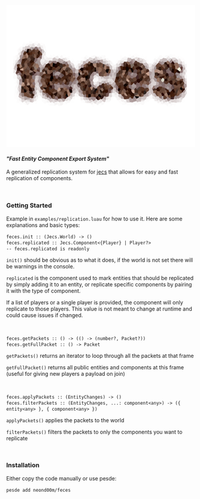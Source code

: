 <div align="center">
    <img src="logo.png" width="600" />
</div>

#### _"Fast Entity Component Export System"_

A generalized replication system for [jecs](https://github.com/ukendio/jecs) that allows for easy and fast replication of components.

<br>

### Getting Started
Example in `examples/replication.luau` for how to use it. Here are some explanations and basic types:

```luau
feces.init :: (Jecs.World) -> ()
feces.replicated :: Jecs.Component<{Player} | Player?>
-- feces.replicated is readonly
```
`init()` should be obvious as to what it does, if the world is not set there will be warnings in the console.

`replicated` is the component used to mark entities that should be replicated by simply adding it to an entity, or replicate specific components by pairing it with the type of component.

If a list of players or a single player is provided, the component will only replicate to those players. This value is not meant to change at runtime and could cause issues if changed.

<br>

```luau
feces.getPackets :: () -> (() -> (number?, Packet?))
feces.getFullPacket :: () -> Packet
```

`getPackets()` returns an iterator to loop through all the packets at that frame

`getFullPacket()` returns all public entities and components at this frame (useful for giving new players a payload on join)

<br>

```luau
feces.applyPackets :: (EntityChanges) -> ()
feces.filterPackets :: (EntityChanges, ...: component<any>) -> ({ entity<any> }, { component<any> })
```

`applyPackets()` applies the packets to the world

`filterPackets()` filters the packets to only the components you want to replicate


<br>

### Installation
Either copy the code manually or use pesde:
```sh
pesde add neond00m/feces
```
